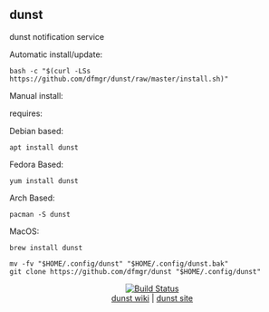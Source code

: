 ## dunst  
  
dunst notification service
  
Automatic install/update:

```shell
bash -c "$(curl -LSs https://github.com/dfmgr/dunst/raw/master/install.sh)"
```

Manual install:
  
requires:

Debian based:

```shell
apt install dunst
```  

Fedora Based:

```shell
yum install dunst
```  

Arch Based:

```shell
pacman -S dunst
```  

MacOS:  

```shell
brew install dunst
```
  
```shell
mv -fv "$HOME/.config/dunst" "$HOME/.config/dunst.bak"
git clone https://github.com/dfmgr/dunst "$HOME/.config/dunst"
```
  
<p align=center>
   <a href="https://travis-ci.com/github/dfmgr/dunst" target="_blank" rel="noopener noreferrer">
     <img src="https://travis-ci.com/dfmgr/dunst.svg?branch=master" alt="Build Status"></a><br />
  <a href="https://wiki.archlinux.org/index.php/dunst" target="_blank" rel="noopener noreferrer">dunst wiki</a>  |  
  <a href="dunst" target="_blank" rel="noopener noreferrer">dunst site</a>
</p>  
